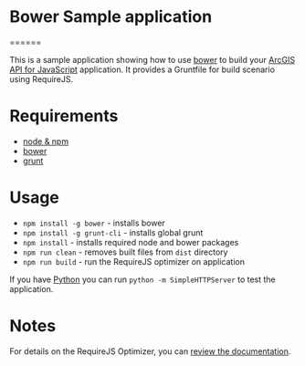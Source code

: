 # Bower Sample application
======

This is a sample application showing how to use [bower](http://bower.io/) to build your [ArcGIS API for JavaScript](https://developers.arcgis.com/javascript/) application.
It provides a Gruntfile for build scenario using RequireJS.

# Requirements
* [node & npm](https://nodejs.org/)
* [bower](http://bower.io/)
* [grunt](http://gruntjs.com/)

# Usage
* `npm install -g bower` - installs bower
* `npm install -g grunt-cli` - installs global grunt
* `npm install` - installs required node and bower packages
* `npm run clean` - removes built files from `dist` directory
* `npm run build` - run the RequireJS optimizer on application

If you have [Python](https://www.python.org/) you can run `python -m SimpleHTTPServer` to test the application.

# Notes
For details on the RequireJS Optimizer, you can [review the documentation](http://requirejs.org/docs/optimization.html).
